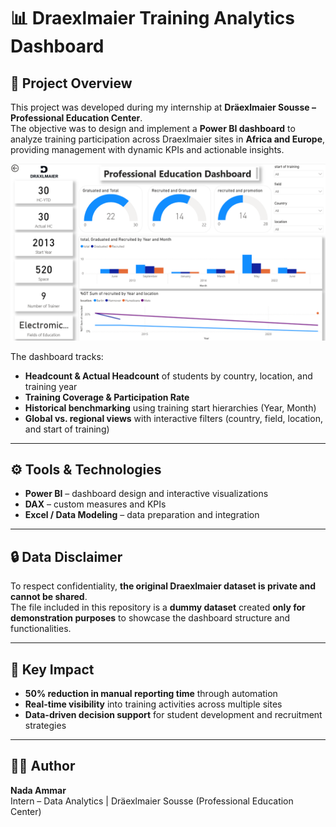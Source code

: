 # 📊 Draexlmaier Training Analytics Dashboard  

## 📌 Project Overview  
This project was developed during my internship at **Dräexlmaier Sousse – Professional Education Center**.  
The objective was to design and implement a **Power BI dashboard** to analyze training participation across Draexlmaier sites in **Africa and Europe**, providing management with dynamic KPIs and actionable insights.  


![Dashboard Screenshot](screenshot/dashboard-overview.PNG)

The dashboard tracks:  
- **Headcount & Actual Headcount** of students by country, location, and training year  
- **Training Coverage & Participation Rate**  
- **Historical benchmarking** using training start hierarchies (Year, Month)  
- **Global vs. regional views** with interactive filters (country, field, location, and start of training)   

---

## ⚙️ Tools & Technologies  
- **Power BI** – dashboard design and interactive visualizations  
- **DAX** – custom measures and KPIs   
- **Excel / Data Modeling** – data preparation and integration  

---

## 🔒 Data Disclaimer  
To respect confidentiality, **the original Draexlmaier dataset is private and cannot be shared**.  
The file included in this repository is a **dummy dataset** created **only for demonstration purposes** to showcase the dashboard structure and functionalities.  

---

## 🚀 Key Impact  
- **50% reduction in manual reporting time** through automation  
- **Real-time visibility** into training activities across multiple sites  
- **Data-driven decision support** for student development and recruitment strategies  


---

## 👩‍💻 Author  
**Nada Ammar**  
Intern – Data Analytics | Dräexlmaier Sousse (Professional Education Center)  
